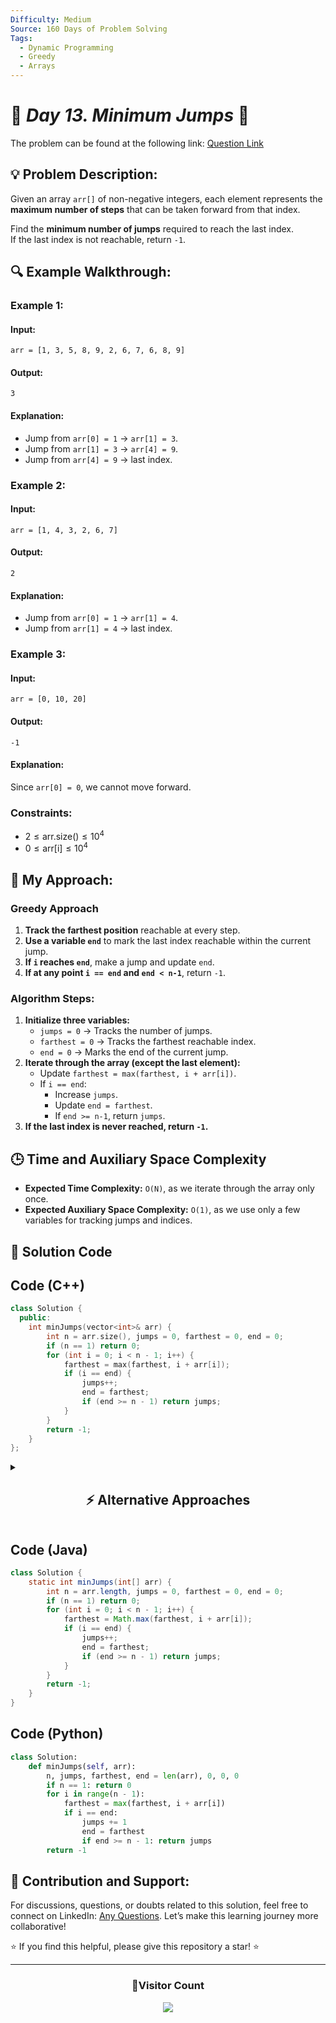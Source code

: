 ```yaml
---
Difficulty: Medium
Source: 160 Days of Problem Solving
Tags:
  - Dynamic Programming
  - Greedy
  - Arrays
---
```


# 🚀 _Day 13. Minimum Jumps_ 🧠

The problem can be found at the following link: [Question Link](http://geeksforgeeks.org/batch/gfg-160-problems/track/dynamic-programming-gfg-160/problem/minimum-number-of-jumps-1587115620)

## 💡 **Problem Description:**

Given an array `arr[]` of non-negative integers, each element represents the **maximum number of steps** that can be taken forward from that index.

Find the **minimum number of jumps** required to reach the last index.  
If the last index is not reachable, return `-1`.

## 🔍 **Example Walkthrough:**

### **Example 1:**

#### **Input:**

```
arr = [1, 3, 5, 8, 9, 2, 6, 7, 6, 8, 9]
```

#### **Output:**

```
3
```

#### **Explanation:**

- Jump from `arr[0] = 1` → `arr[1] = 3`.
- Jump from `arr[1] = 3` → `arr[4] = 9`.
- Jump from `arr[4] = 9` → last index.

### **Example 2:**

#### **Input:**

```
arr = [1, 4, 3, 2, 6, 7]
```

#### **Output:**

```
2
```

#### **Explanation:**

- Jump from `arr[0] = 1` → `arr[1] = 4`.
- Jump from `arr[1] = 4` → last index.

### **Example 3:**

#### **Input:**

```
arr = [0, 10, 20]
```

#### **Output:**

```
-1
```

#### **Explanation:**

Since `arr[0] = 0`, we cannot move forward.

### **Constraints:**

- $2 \leq \text{arr.size()} \leq 10^4$
- $0 \leq \text{arr[i]} \leq 10^4$

## 🎯 **My Approach:**

### **Greedy Approach**

1. **Track the farthest position** reachable at every step.
2. **Use a variable `end`** to mark the last index reachable within the current jump.
3. **If `i` reaches `end`**, make a jump and update `end`.
4. **If at any point `i == end` and `end < n-1`**, return `-1`.

### **Algorithm Steps:**

1. **Initialize three variables:**
   - `jumps = 0` → Tracks the number of jumps.
   - `farthest = 0` → Tracks the farthest reachable index.
   - `end = 0` → Marks the end of the current jump.
2. **Iterate through the array (except the last element):**
   - Update `farthest = max(farthest, i + arr[i])`.
   - If `i == end`:
     - Increase `jumps`.
     - Update `end = farthest`.
     - If `end >= n-1`, return `jumps`.
3. **If the last index is never reached, return `-1`.**

## 🕒 **Time and Auxiliary Space Complexity**

- **Expected Time Complexity:** `O(N)`, as we iterate through the array only once.
- **Expected Auxiliary Space Complexity:** `O(1)`, as we use only a few variables for tracking jumps and indices.

## 📝 **Solution Code**

## **Code (C++)**

```cpp
class Solution {
  public:
    int minJumps(vector<int>& arr) {
        int n = arr.size(), jumps = 0, farthest = 0, end = 0;
        if (n == 1) return 0;
        for (int i = 0; i < n - 1; i++) {
            farthest = max(farthest, i + arr[i]);
            if (i == end) {
                jumps++;
                end = farthest;
                if (end >= n - 1) return jumps;
            }
        }
        return -1;
    }
};
```

<details>
<summary><h2 align="center">⚡ Alternative Approaches</h2></summary>

## **2️⃣ Dynamic Programming (O(N²) Time, O(N) Space) — DP Approach**

### **Algorithm Steps:**

1. Use a **1D DP array** `dp[i]`, where `dp[i]` stores the **minimum jumps** needed to reach index `i`.
2. **Base Case:**
   - `dp[0] = 0` (0 jumps needed at the start).
   - Initialize `dp[i] = INT_MAX` for all `i > 0`.
3. **Transition:**
   - For every `j < i`, check if `j` can reach `i` (`j + arr[j] ≥ i`).
   - If yes, update `dp[i] = min(dp[i], dp[j] + 1)`.
4. **Return `dp[n-1]`, or `-1` if `dp[n-1]` is `INT_MAX` (unreachable).**

```cpp
class Solution {
  public:
    int minJumps(vector<int>& arr) {
        int n = arr.size();
        vector<int> dp(n, INT_MAX);
        dp[0] = 0;
        for (int i = 1; i < n; i++)
            for (int j = 0; j < i; j++)
                if (j + arr[j] >= i && dp[j] != INT_MAX)
                    dp[i] = min(dp[i], dp[j] + 1);
        return dp[n-1] == INT_MAX ? -1 : dp[n-1];
    }
};
```

✅ **Time Complexity:** `O(N²)`  
✅ **Space Complexity:** `O(N)`

## **3️⃣ BFS (O(N) Time, O(N) Space) — Optimal Approach**

### **Algorithm Steps:**

1. Use a **queue** to track the farthest reachable index in **BFS style**.
2. At each level, explore all possible jumps.
3. **Use BFS levels as jump count**:
   - Process all indices reachable from the current level before moving to the next.
   - When reaching the last index, return the number of jumps.

```cpp
class Solution {
  public:
    int minJumps(vector<int>& arr) {
        int n = arr.size();
        if (n == 1) return 0;
        queue<int> q;
        vector<bool> visited(n, false);
        q.push(0);
        visited[0] = true;
        int jumps = 0;
        while (!q.empty()) {
            int size = q.size();
            while (size--) {
                int i = q.front();
                q.pop();
                for (int j = 1; j <= arr[i]; j++) {
                    int next = i + j;
                    if (next >= n - 1) return jumps + 1;
                    if (!visited[next]) {
                        visited[next] = true;
                        q.push(next);
                    }
                }
            }
            jumps++;
        }
        return -1;
    }
};
```

✅ **Time Complexity:** `O(N)`  
✅ **Space Complexity:** `O(N)`

## **Comparison of Approaches**

| **Approach**            | ⏱️ **Time Complexity** | 🗂️ **Space Complexity** | ✅ **Pros**                      | ⚠️ **Cons**               |
| ----------------------- | ---------------------- | ----------------------- | -------------------------------- | ------------------------- |
| **Greedy (Optimized)**  | 🟢 `O(N)`              | 🟢 `O(1)`               | Fastest, simple, works in `O(N)` | Requires greedy intuition |
| **Dynamic Programming** | 🟡 `O(N²)`             | 🟡 `O(N)`               | Intuitive                        | Slower for large inputs   |
| **BFS Approach**        | 🟢 `O(N)`              | 🔴 `O(N)`               | Good for large inputs            | Uses extra space          |

✅ **Best Choice?**

- **For fast execution:** Use **Greedy Approach (`O(N)`)**.
- **For structured approach:** Use **1D DP (`O(N²)`)**.
- **For handling larger inputs:** Use **BFS (`O(N)`)**.

</details>

## **Code (Java)**

```java
class Solution {
    static int minJumps(int[] arr) {
        int n = arr.length, jumps = 0, farthest = 0, end = 0;
        if (n == 1) return 0;
        for (int i = 0; i < n - 1; i++) {
            farthest = Math.max(farthest, i + arr[i]);
            if (i == end) {
                jumps++;
                end = farthest;
                if (end >= n - 1) return jumps;
            }
        }
        return -1;
    }
}
```

## **Code (Python)**

```python
class Solution:
    def minJumps(self, arr):
        n, jumps, farthest, end = len(arr), 0, 0, 0
        if n == 1: return 0
        for i in range(n - 1):
            farthest = max(farthest, i + arr[i])
            if i == end:
                jumps += 1
                end = farthest
                if end >= n - 1: return jumps
        return -1
```

## 🎯 **Contribution and Support:**

For discussions, questions, or doubts related to this solution, feel free to connect on LinkedIn: [Any Questions](https://www.linkedin.com/in/patel-hetkumar-sandipbhai-8b110525a/). Let’s make this learning journey more collaborative!

⭐ If you find this helpful, please give this repository a star! ⭐

---

<div align="center">
  <h3><b>📍Visitor Count</b></h3>
</div>

<p align="center">
  <img src="https://profile-counter.glitch.me/Hunterdii/count.svg" />
</p>
